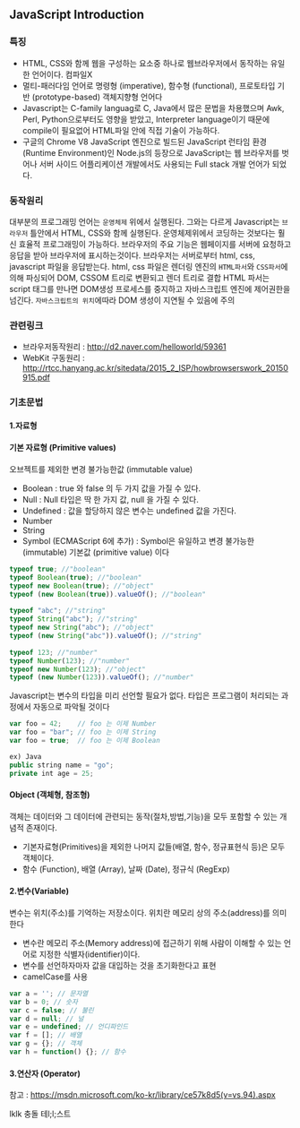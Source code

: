 ## JavaScript Introduction
### 특징
- HTML, CSS와 함께 웹을 구성하는 요소중 하나로 웹브라우저에서 동작하는 유일한 언어이다. 컴파일X
- 멀티-패러다임 언어로 명령형 (imperative), 함수형 (functional), 프로토타입 기반 (prototype-based) 객체지향형 언어다
- Javascript는 C-family languag로 C, Java에서 많은 문법을 차용했으며 Awk, Perl, Python으로부터도 영향을 받았고, Interpreter language이기 때문에 compile이 필요없어 HTML파일 안에 직접 기술이 가능하다.
- 구글의 Chrome V8 JavaScript 엔진으로 빌드된 JavaScript 런타임 환경(Runtime Environment)인 Node.js의 등장으로 JavaScript는 웹 브라우저를 벗어나 서버 사이드 어플리케이션 개발에서도 사용되는 Full stack 개발 언어가 되었다. 

### 동작원리
대부분의 프로그래밍 언어는 `운영체제` 위에서 실행된다. 
그와는 다르게 Javascript는 `브라우저` 틀안에서 HTML, CSS와 함께 실행된다. 
운영체제위에서 코딩하는 것보다는 훨신 효율적 프로그래밍이 가능하다.
브라우저의 주요 기능은 웹페이지를 서버에 요청하고 응답을 받아 브라우저에 표시하는것이다.
브라우저는 서버로부터 html, css, javascript 파일을 응답받는다. 
html, css 파일은 렌더링 엔진의 `HTML파서`와 `CSS파서`에 의해 파싱되어 DOM, CSSOM 트리로 변환되고 렌더 트리로 결합
HTML 파서는 script 태그를 만나면 DOM생성 프로세스를 중지하고 자바스크립트 엔진에 제어권한을 넘긴다. 
`자바스크립트의 위치`에따라 DOM 생성이 지연될 수 있음에 주의

### 관련링크 
- 브라우저동작원리 : http://d2.naver.com/helloworld/59361
- WebKit 구동원리 : http://rtcc.hanyang.ac.kr/sitedata/2015_2_ISP/howbrowserswork_20150915.pdf

### 기초문법
#### 1.자료형
#### 기본 자료형 (Primitive values)
오브젝트를 제외한 변경 불가능한값 (immutable value)
- Boolean : true 와 false 의 두 가지 값을 가질 수 있다.
- Null : Null 타입은 딱 한 가지 값, null 을 가질 수 있다.
- Undefined : 값을 할당하지 않은 변수는 undefined 값을 가진다. 
- Number
- String
- Symbol (ECMAScript 6에 추가) : Symbol은 유일하고 변경 불가능한 (immutable) 기본값 (primitive value) 이다
```js
typeof true; //"boolean"
typeof Boolean(true); //"boolean"
typeof new Boolean(true); //"object"
typeof (new Boolean(true)).valueOf(); //"boolean"
 
typeof "abc"; //"string"
typeof String("abc"); //"string"
typeof new String("abc"); //"object"
typeof (new String("abc")).valueOf(); //"string"
 
typeof 123; //"number"
typeof Number(123); //"number"
typeof new Number(123); //"object"
typeof (new Number(123)).valueOf(); //"number"
```

Javascript는 변수의 타입을 미리 선언할 필요가 없다. 타입은 프로그램이 처리되는 과정에서 자동으로 파악될 것이다
```js
var foo = 42;    // foo 는 이제 Number 
var foo = "bar"; // foo 는 이제 String 
var foo = true;  // foo 는 이제 Boolean 

ex) Java
public string name = "go";
private int age = 25;
```
#### Object (객체형, 참조형)
객체는 데이터와 그 데이터에 관련되는 동작(절차,방법,기능)을 모두 포함할 수 있는 개념적 존재이다.
- 기본자료형(Primitives)을 제외한 나머지 값들(배열, 함수, 정규표현식 등)은 모두 객체이다.
- 함수 (Function), 배열 (Array), 날짜 (Date), 정규식 (RegExp)

#### 2.변수(Variable)
변수는 위치(주소)를 기억하는 저장소이다. 위치란 메모리 상의 주소(address)를 의미한다  
- 변수란 메모리 주소(Memory address)에 접근하기 위해 사람이 이해할 수 있는 언어로 지정한 식별자(identifier)이다.
- 변수를 선언하자마자 값을 대입하는 것을 초기화한다고 표현
- camelCase를 사용
```js
var a = ''; // 문자열
var b = 0; // 숫자
var c = false; // 불린
var d = null; // 널
var e = undefined; // 언디파인드
var f = []; // 배열
var g = {}; // 객체
var h = function() {}; // 함수
```
#### 3.연산자 (Operator)
참고 : https://msdn.microsoft.com/ko-kr/library/ce57k8d5(v=vs.94).aspx 



lklk
충돌 테l;l;스트


